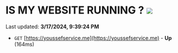 # IS MY WEBSITE RUNNING ? [![](https://img.shields.io/static/v1?label=Sponsor&message=%E2%9D%A4&logo=GitHub&color=%23fe8e86)](https://github.com/sponsors/<username>)

Last updated: **3/17/2024, 9:39:24 PM**

- `GET` [https://youssefservice.me](https://youssefservice.me) - **Up** (164ms)
